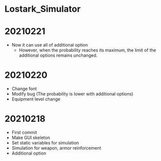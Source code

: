 # Lostark_Simulator
# 20210221
 - Now it can use all of additional option
   - However, when the probability reaches its maximum, the limit of the additional options remains unchanged.
# 20210220
 - Change font
 - Modify bug (The probability is lower with additional options)
 - Equipment level change

# 20210218
 - First commit
 - Make GUI skeleton
 - Set static variables for simulation
 - Simulation for weapon, armor reinforcement
 - Additional option
